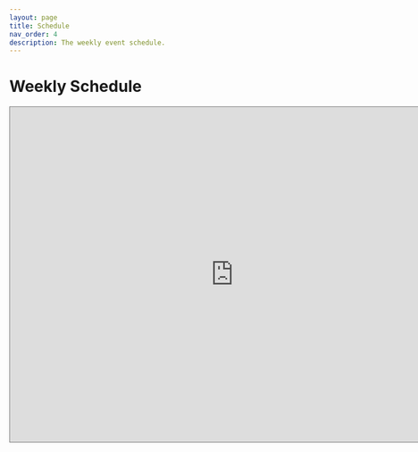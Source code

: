 ```yaml
---
layout: page
title: Schedule
nav_order: 4
description: The weekly event schedule.
---
```


# Weekly Schedule

<iframe data-a11y-errors="true" title="Google Calendar of Data 140 Course Events" src="https://calendar.google.com/calendar/embed?height=600&wkst=1&bgcolor=%23ffffff&ctz=America%2FLos_Angeles&mode=WEEK&src=Y185MThqNmFvZGVoMzZjdHU1NTl1MjFmc2ZtZ0Bncm91cC5jYWxlbmRhci5nb29nbGUuY29t&src=ZW4udXNhI2hvbGlkYXlAZ3JvdXAudi5jYWxlbmRhci5nb29nbGUuY29t&color=%23F6BF26&color=%230B8043" style="border:solid 1px #777" width="800" height="600" frameborder="0" scrolling="no"></iframe>
